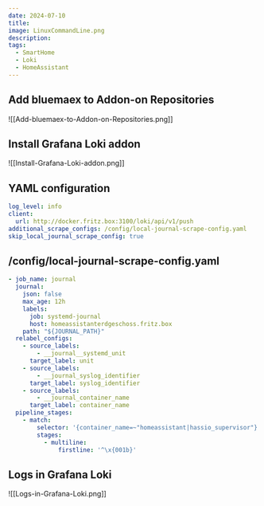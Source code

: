```yaml
---
date: 2024-07-10
title: 
image: LinuxCommandLine.png
description: 
tags:
  - SmartHome
  - Loki
  - HomeAssistant
---
```


## Add bluemaex to Addon-on Repositories

![[Add-bluemaex-to-Addon-on-Repositories.png]]

## Install Grafana Loki addon

![[Install-Grafana-Loki-addon.png]]

## YAML configuration

~~~yaml
log_level: info
client:
  url: http://docker.fritz.box:3100/loki/api/v1/push
additional_scrape_configs: /config/local-journal-scrape-config.yaml
skip_local_journal_scrape_config: true
~~~

## /config/local-journal-scrape-config.yaml

~~~yaml
- job_name: journal
  journal:
    json: false
    max_age: 12h
    labels:
      job: systemd-journal
      host: homeassistanterdgeschoss.fritz.box
    path: "${JOURNAL_PATH}"
  relabel_configs:
    - source_labels:
        - __journal__systemd_unit
      target_label: unit
    - source_labels:
        - __journal_syslog_identifier
      target_label: syslog_identifier
    - source_labels:
        - __journal_container_name
      target_label: container_name
  pipeline_stages:
    - match:
        selector: '{container_name=~"homeassistant|hassio_supervisor"}'
        stages:
          - multiline:
              firstline: '^\x{001b}'
~~~

## Logs in Grafana Loki

![[Logs-in-Grafana-Loki.png]]
